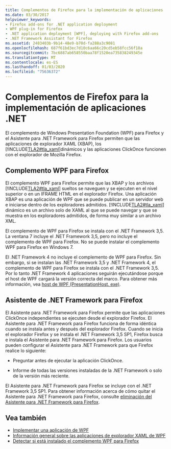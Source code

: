 ```yaml
---
title: Complementos de Firefox para la implementación de aplicaciones .NET
ms.date: 03/30/2017
helpviewer_keywords:
- Firefox add-ons for .NET application deployment
- WPF plug-in for Firefox
- .NET application deployment [WPF], deploying with Firefox add-ons
- .NET Framework Assistant for Firefox
ms.assetid: 2403403b-9b14-48e9-b70d-fa288a3c9081
ms.openlocfilehash: 687f61bd3ec7d10c6aa66c20cd5eb58fcc56f18a
ms.sourcegitcommit: 7bc6887ab658550baa78f1520ea735838249345e
ms.translationtype: MT
ms.contentlocale: es-ES
ms.lasthandoff: 01/03/2020
ms.locfileid: "75636372"
---
```

# <a name="firefox-add-ons-to-support-net-application-deployment"></a>Complementos de Firefox para la implementación de aplicaciones .NET
El complemento de Windows Presentation Foundation (WPF) para Firefox y el Asistente para .NET Framework para Firefox permiten que las aplicaciones de explorador XAML (XBAP), los [!INCLUDE[TLA2#tla_xaml](../../../../includes/tla2sharptla-xaml-md.md)]dinámicos y las aplicaciones ClickOnce funcionen con el explorador de Mozilla Firefox.  
  
## <a name="wpf-plug-in-for-firefox"></a>Complemento WPF para Firefox  
 El complemento WPF para Firefox permite que las XBAP y los archivos [!INCLUDE[TLA2#tla_xaml](../../../../includes/tla2sharptla-xaml-md.md)] sueltos se naveguen y se ejecuten en el nivel superior o en un IFRAME HTML en el explorador Firefox. Una aplicación XBAP es una aplicación de WPF que se puede publicar en un servidor web e iniciarse dentro de los exploradores admitidos. [!INCLUDE[TLA2#tla_xaml](../../../../includes/tla2sharptla-xaml-md.md)] dinámico es un archivo solo de XAML al que se puede navegar y que se muestra en los exploradores admitidos, de forma muy similar a un archivo XML.  
  
 El complemento de WPF para Firefox se instala con el .NET Framework 3,5. La ventana 7 incluye el .NET Framework 3,5, pero no incluye el complemento de WPF para Firefox. No se puede instalar el complemento WPF para Firefox en Windows 7.  
  
 El .NET Framework 4 no incluye el complemento de WPF para Firefox. Sin embargo, si se instalan las .NET Framework 3,5 y .NET Framework 4, el complemento de WPF para Firefox se instala con el .NET Framework 3,5. Por lo tanto .NET Framework 4 aplicaciones seguirán ejecutándose porque el host de WPF cargará la versión correcta del marco. Para obtener más información, vea [host de WPF (PresentationHost. exe)](wpf-host-presentationhost-exe.md).  
  
## <a name="net-framework-assistant-for-firefox"></a>Asistente de .NET Framework para Firefox  
 El Asistente para .NET Framework para Firefox permite que las aplicaciones ClickOnce independientes se ejecuten desde el explorador Firefox. El Asistente para .NET Framework para Firefox funciona de forma idéntica cuando se instala antes y después del explorador Firefox. Cuando se inicia el explorador Firefox y se instala el .NET Framework 3,5 SP1, Firefox busca e instala el Asistente para .NET Framework para Firefox. Los usuarios pueden configurar el Asistente para .NET Framework para que Firefox realice lo siguiente:  
  
- Preguntar antes de ejecutar la aplicación ClickOnce.  
  
- Informe de todas las versiones instaladas de la .NET Framework o solo de la versión más reciente.  
  
 El Asistente para .NET Framework para Firefox se incluye con el .NET Framework 3,5 SP1. Para obtener información acerca de cómo quitar el Asistente para .NET Framework para Firefox, consulte [eliminación del Asistente para .NET Framework para Firefox](https://go.microsoft.com/fwlink/?LinkId=177944).  
  
## <a name="see-also"></a>Vea también

- [Implementar una aplicación de WPF](deploying-a-wpf-application-wpf.md)
- [Información general sobre las aplicaciones de explorador XAML de WPF](wpf-xaml-browser-applications-overview.md)
- [Detectar si está instalado el complemento WPF para Firefox](how-to-detect-whether-the-wpf-plug-in-for-firefox-is-installed.md)
